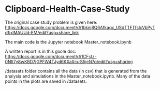 # Clipboard-Health-Case-Study 
The original case study problem is given here: 
https://docs.google.com/document/d/1bknj8Q6Afkaqc_USdTTFTfslcVbPyTdfjxlMAUUd-EM/edit?usp=share_link

The main code is the Jupyter notebook Master_notebook.ipynb

A written report is in this goole doc: 
https://docs.google.com/document/d/1CFstz-0Nlt7y8wKBD7jGPFW4TJyd6KXaXrxrS5jeN7o/edit?usp=sharing

/datasets folder contains all the data (in csv) that is generated from the analysis and simulations in the Master_notebook.ipynb. Many of the data points in the plots are saved in /datasets.
